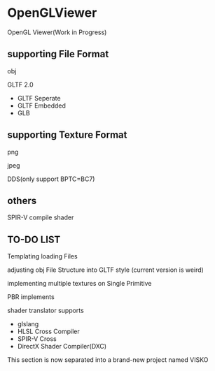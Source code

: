 # OpenGLViewer
 OpenGL Viewer(Work in Progress)

## supporting File Format
obj

GLTF 2.0
 - GLTF Seperate
 - GLTF Embedded
 - GLB

## supporting Texture Format
png

jpeg

DDS(only support BPTC=BC7)

## others
SPIR-V compile shader

## TO-DO LIST
Templating loading Files

adjusting obj File Structure into GLTF style (current version is weird)

implementing multiple textures on Single Primitive

PBR implements

shader translator supports

 - glslang
 - HLSL Cross Compiler
 - SPIR-V Cross
 - DirectX Shader Compiler(DXC)

This section is now separated into a brand-new project named VISKO
